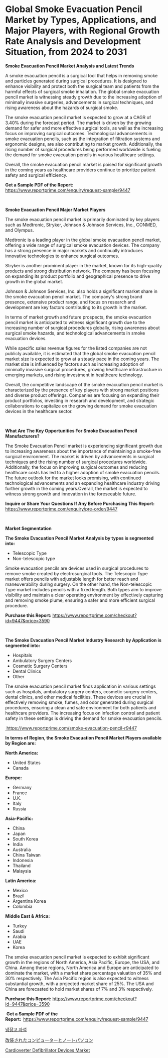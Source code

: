 <p><h1>Global Smoke Evacuation Pencil Market by Types, Applications, and Major Players, with Regional Growth Rate Analysis and Development Situation, from 2024 to 2031</h1></p><p><strong>Smoke Evacuation Pencil Market Analysis and Latest Trends</strong></p>
<p><p>A smoke evacuation pencil is a surgical tool that helps in removing smoke and particles generated during surgical procedures. It is designed to enhance visibility and protect both the surgical team and patients from the harmful effects of surgical smoke inhalation. The global smoke evacuation pencil market is witnessing steady growth due to the increasing adoption of minimally invasive surgeries, advancements in surgical techniques, and rising awareness about the hazards of surgical smoke.</p><p>The smoke evacuation pencil market is expected to grow at a CAGR of 3.40% during the forecast period. The market is driven by the growing demand for safer and more effective surgical tools, as well as the increasing focus on improving surgical outcomes. Technological advancements in smoke evacuation pencils, such as the integration of filtration systems and ergonomic designs, are also contributing to market growth. Additionally, the rising number of surgical procedures being performed worldwide is fueling the demand for smoke evacuation pencils in various healthcare settings.</p><p>Overall, the smoke evacuation pencil market is poised for significant growth in the coming years as healthcare providers continue to prioritize patient safety and surgical efficiency.</p></p>
<p><strong>Get a Sample PDF of the Report:&nbsp;</strong> <a href="https://www.reportprime.com/enquiry/request-sample/9447">https://www.reportprime.com/enquiry/request-sample/9447</a></p>
<p>&nbsp;</p>
<p><strong>Smoke Evacuation Pencil Major Market Players</strong></p>
<p><p>The smoke evacuation pencil market is primarily dominated by key players such as Medtronic, Stryker, Johnson & Johnson Services, Inc., CONMED, and Olympus. </p><p>Medtronic is a leading player in the global smoke evacuation pencil market, offering a wide range of surgical smoke evacuation devices. The company has a strong presence in major markets and continually introduces innovative technologies to enhance surgical outcomes. </p><p>Stryker is another prominent player in the market, known for its high-quality products and strong distribution network. The company has been focusing on expanding its product portfolio and geographical presence to drive growth in the global market.</p><p>Johnson & Johnson Services, Inc. also holds a significant market share in the smoke evacuation pencil market. The company's strong brand presence, extensive product range, and focus on research and development are key factors contributing to its growth in the market.</p><p>In terms of market growth and future prospects, the smoke evacuation pencil market is anticipated to witness significant growth due to the increasing number of surgical procedures globally, rising awareness about surgical smoke hazards, and technological advancements in smoke evacuation devices.</p><p>While specific sales revenue figures for the listed companies are not publicly available, it is estimated that the global smoke evacuation pencil market size is expected to grow at a steady pace in the coming years. The market size is influenced by factors such as increasing adoption of minimally invasive surgical procedures, growing healthcare infrastructure in emerging markets, and rising investment in healthcare technology.</p><p>Overall, the competitive landscape of the smoke evacuation pencil market is characterized by the presence of key players with strong market positions and diverse product offerings. Companies are focusing on expanding their product portfolios, investing in research and development, and strategic collaborations to capitalize on the growing demand for smoke evacuation devices in the healthcare sector.</p></p>
<p>&nbsp;</p>
<p><strong>What Are The Key Opportunities For Smoke Evacuation Pencil Manufacturers?</strong></p>
<p><p>The Smoke Evacuation Pencil market is experiencing significant growth due to increasing awareness about the importance of maintaining a smoke-free surgical environment. The market is driven by advancements in surgical techniques and the rising number of surgical procedures worldwide. Additionally, the focus on improving surgical outcomes and reducing healthcare costs has led to a higher adoption of smoke evacuation pencils. The future outlook for the market looks promising, with continued technological advancements and an expanding healthcare industry driving further growth in the coming years.Overall, the market is expected to witness strong growth and innovation in the foreseeable future.</p></p>
<p><strong>Inquire or Share Your Questions If Any Before Purchasing This Report:</strong> <a href="https://www.reportprime.com/enquiry/pre-order/9447">https://www.reportprime.com/enquiry/pre-order/9447</a></p>
<p>&nbsp;</p>
<p><strong>Market Segmentation</strong></p>
<p><strong>The Smoke Evacuation Pencil Market Analysis by types is segmented into:</strong></p>
<p><ul><li>Telescopic Type</li><li>Non-telescopic type</li></ul></p>
<p><p>Smoke evacuation pencils are devices used in surgical procedures to remove smoke created by electrosurgical tools. The Telescopic Type market offers pencils with adjustable length for better reach and maneuverability during surgery. On the other hand, the Non-telescopic Type market includes pencils with a fixed length. Both types aim to improve visibility and maintain a clear operating environment by effectively capturing and removing smoke plume, ensuring a safer and more efficient surgical procedure.</p></p>
<p><strong>Purchase this Report:&nbsp;</strong><a href="https://www.reportprime.com/checkout?id=9447&price=3590">https://www.reportprime.com/checkout?id=9447&price=3590</a></p>
<p>&nbsp;</p>
<p><strong>The Smoke Evacuation Pencil Market Industry Research by Application is segmented into:</strong></p>
<p><ul><li>Hospitals</li><li>Ambulatory Surgery Centers</li><li>Cosmetic Surgery Centers</li><li>Dental Clinics</li><li>Other</li></ul></p>
<p><p>The smoke evacuation pencil market finds application in various settings such as hospitals, ambulatory surgery centers, cosmetic surgery centers, dental clinics, and other medical facilities. These devices are crucial in effectively removing smoke, fumes, and odor generated during surgical procedures, ensuring a clean and safe environment for both patients and healthcare providers. The increasing focus on infection control and patient safety in these settings is driving the demand for smoke evacuation pencils.</p></p>
<p><a href="https://www.reportprime.com/smoke-evacuation-pencil-r9447">&nbsp;https://www.reportprime.com/smoke-evacuation-pencil-r9447</a></p>
<p><strong>In terms of Region, the Smoke Evacuation Pencil Market Players available by Region are:</strong></p>
<p>
    <p> <strong> North America: </strong>
        <ul>
            <li>United States</li>
            <li>Canada</li>
        </ul>
        </p> 
    <p> <strong> Europe: </strong>
        <ul>
            <li>Germany</li>
            <li>France</li>
            <li>U.K.</li>
            <li>Italy</li>
            <li>Russia</li>
        </ul>
        </p> 
    <p> <strong> Asia-Pacific: </strong>
        <ul>
            <li>China</li>
            <li>Japan</li>
            <li>South Korea</li>
            <li>India</li>
            <li>Australia</li>
            <li>China Taiwan</li>
            <li>Indonesia</li>
            <li>Thailand</li>
            <li>Malaysia</li>
        </ul>
        </p> 
    <p> <strong> Latin America: </strong>
        <ul>
            <li>Mexico</li>
            <li>Brazil</li>
            <li>Argentina Korea</li>
            <li>Colombia</li>
        </ul>
        </p> 
    <p> <strong> Middle East & Africa: </strong>
        <ul>
            <li>Turkey</li>
            <li>Saudi</li>
            <li>Arabia</li>
            <li>UAE</li>
            <li>Korea</li>
        </ul>
    </p>
    </p>
<p><p>The smoke evacuation pencil market is expected to exhibit significant growth in the regions of North America, Asia Pacific, Europe, the USA, and China. Among these regions, North America and Europe are anticipated to dominate the market, with a market share percentage valuation of 35% and 30% respectively. The Asia Pacific region is also expected to witness substantial growth, with a projected market share of 25%. The USA and China are forecasted to hold market shares of 7% and 3% respectively.</p></p>
<p><strong>Purchase this Report: </strong><a href="https://www.reportprime.com/checkout?id=9447&price=3590">https://www.reportprime.com/checkout?id=9447&price=3590</a></p>
<p>&nbsp;<strong>Get a Sample PDF of the Report:&nbsp;&nbsp;</strong><a href="https://www.reportprime.com/enquiry/request-sample/9447">https://www.reportprime.com/enquiry/request-sample/9447</a></p>
<p><strong></strong></p>
<p><p><a href="https://github.com/vss5505pa7z1p/Market-Research-Report-List-1/blob/main/389582821404.md">냉장고 자석</a></p><p><a href="https://medium.com/@alfaro.etbn_52903/%E3%83%AA%E3%83%95%E3%82%A1%E3%83%BC%E3%83%93%E3%83%83%E3%82%B7%E3%83%A5%E3%82%B3%E3%83%B3%E3%83%94%E3%83%A5%E3%83%BC%E3%82%BF%E3%83%BC%E3%81%8A%E3%82%88%E3%81%B3%E3%83%8E%E3%83%BC%E3%83%88%E3%83%91%E3%82%BD%E3%82%B3%E3%83%B3%E5%B8%82%E5%A0%B4%E3%81%AE%E3%83%A1%E3%83%88%E3%83%AA%E3%82%AF%E3%82%B9%E3%81%AE%E8%A7%A3%E8%AA%AD-%E5%B8%82%E5%A0%B4%E3%82%B7%E3%82%A7%E3%82%A2-%E3%83%88%E3%83%AC%E3%83%B3%E3%83%89-%E6%88%90%E9%95%B7%E3%83%91%E3%82%BF%E3%83%BC%E3%83%B3-1a9cda668b86">改装されたコンピューターとノートパソコン</a></p><p><a href="https://github.com/sofayahoo2023/Market-Research-Report-List-4/blob/main/cardioverter-defibrillator-devices-market.md">Cardioverter Defibrillator Devices Market</a></p></p>